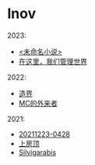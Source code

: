 # lnov

2023:
- [<未命名小说>](./偶然诞生的能量生物在世界上的旅途/)
- [在这里，我们管理世界](./在这里，我们管理世界/)

2022:  
- [造界](./造界/)
- [MC的外来者](./MC的外来者/)

2021:
- [20211223-0428](./2021/ej3njeekkeemm)
- [上房顶](./2021/上房顶)
- [Silvigarabis](./2021/Silvigarabis.txt)
